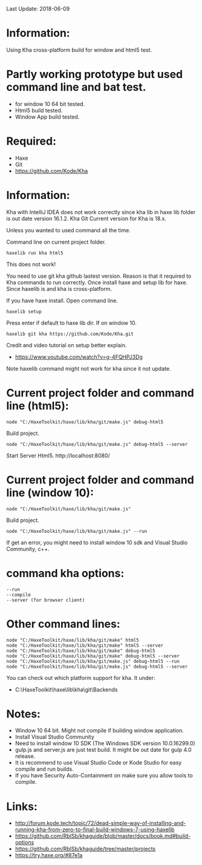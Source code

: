 Last Update: 2018-06-09

# Information:
 Using Kha cross-platform build for window and html5 test.

# Partly working prototype but used command line and bat test.
 * for window 10 64 bit tested.
 * Html5 build tested.
 * Window App build tested.

# Required:
 * Haxe
 * Git
 * https://github.com/Kode/Kha

# Information:
 Kha with IntelliJ IDEA does not work correctly since kha lib in haxe lib folder is out date version 16.1.2. Kha Git Current version for Kha is 18.x.

 Unless you wanted to used command all the time.

Command line on current project folder.
```
haxelib run kha html5
```
This does not work!

You need to use git kha github lastest version. Reason is that it required to Kha commands to run correctly. Once install haxe and setup lib for haxe. Since haxelib is and kha is cross-platform.

If you have haxe install. Open command line.
```
haxelib setup
```
Press enter if default to haxe lib dir. If on window 10.
```
haxelib git kha https://github.com/Kode/Kha.git
```
Credit and video tutorial on setup better explain.
 * https://www.youtube.com/watch?v=g-4FQHPJ3Dg

Note haxelib command might not work for kha since it not update.


# Current project folder and command line (html5):
```
node "C:/HaxeToolkit/haxe/lib/kha/git/make.js" debug-html5
```
 Build project.
```
node "C:/HaxeToolkit/haxe/lib/kha/git/make.js" debug-html5 --server
```
 Start Server Html5. http://localhost:8080/

# Current project folder and command line (window 10):
```
node "C:/HaxeToolkit/haxe/lib/kha/git/make.js"
```
 Build project.
```
node "C:/HaxeToolkit/haxe/lib/kha/git/make.js" --run
```
If get an error, you might need to install window 10 sdk and Visual Studio Community, c++.

# command kha options:
```
--run
--compile
--server (for browser client)
```

# Other command lines:
```
node "C:/HaxeToolkit/haxe/lib/kha/git/make" html5
node "C:/HaxeToolkit/haxe/lib/kha/git/make" html5 --server
node "C:/HaxeToolkit/haxe/lib/kha/git/make" debug-html5 
node "C:/HaxeToolkit/haxe/lib/kha/git/make" debug-html5 --server
node "C:/HaxeToolkit/haxe/lib/kha/git/make.js" debug-html5 --run
node "C:/HaxeToolkit/haxe/lib/kha/git/make.js" debug-html5 --server
```

You can check out which platform support for kha. It under:
 * C:\HaxeToolkit\haxe\lib\kha\git\Backends

# Notes:
 * Window 10 64 bit. Might not compile if building window application.
  * Install Visual Studio Community
  * Need to install window 10 SDK (The Windows SDK version 10.0.16299.0)
 * gulp.js and server.js are just test build. It might be out date for gulp 4.0 release.
 * It is recommend to use Visual Studio Code or Kode Studio for easy compile and run builds.
 * If you have Security Auto-Containment on make sure you allow tools to compile.

# Links:
 * http://forum.kode.tech/topic/72/dead-simple-way-of-installing-and-running-kha-from-zero-to-final-build-windows-7-using-haxelib
 * https://github.com/RblSb/khaguide/blob/master/docs/book.md#build-options
 * https://github.com/RblSb/khaguide/tree/master/projects
 * https://try.haxe.org/#87e1a